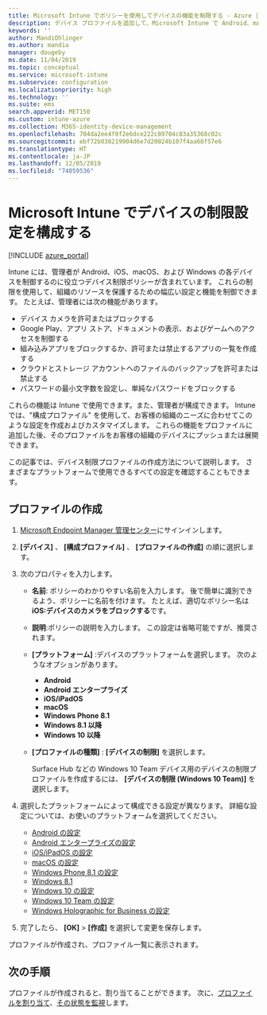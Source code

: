 ```yaml
---
title: Microsoft Intune でポリシーを使用してデバイスの機能を制限する - Azure | Microsoft Docs
description: デバイス プロファイルを追加して、Microsoft Intune で Android、macOS、iOS、iPadOS、Windows Phone、および Windows 10 の各デバイスの機能を制限します
keywords: ''
author: MandiOhlinger
ms.author: mandia
manager: dougeby
ms.date: 11/04/2019
ms.topic: conceptual
ms.service: microsoft-intune
ms.subservice: configuration
ms.localizationpriority: high
ms.technology: ''
ms.suite: ems
search.appverid: MET150
ms.custom: intune-azure
ms.collection: M365-identity-device-management
ms.openlocfilehash: 704da2ee4f0f2e6dce222c89704c83a35368c02c
ms.sourcegitcommit: ebf72b038219904d6e7d20024b107f4aa68f57e6
ms.translationtype: HT
ms.contentlocale: ja-JP
ms.lasthandoff: 12/05/2019
ms.locfileid: "74059536"
---
```

# <a name="configure-device-restriction-settings-in-microsoft-intune"></a>Microsoft Intune でデバイスの制限設定を構成する

[!INCLUDE [azure_portal](../includes/azure_portal.md)]

Intune には、管理者が Android、iOS、macOS、および Windows の各デバイスを制御するのに役立つデバイス制限ポリシーが含まれています。 これらの制限を使用して、組織のリソースを保護するための幅広い設定と機能を制御できます。 たとえば、管理者には次の機能があります。

- デバイス カメラを許可またはブロックする
- Google Play、アプリ ストア、ドキュメントの表示、およびゲームへのアクセスを制御する
- 組み込みアプリをブロックするか、許可または禁止するアプリの一覧を作成する
- クラウドとストレージ アカウントへのファイルのバックアップを許可または禁止する
- パスワードの最小文字数を設定し、単純なパスワードをブロックする

これらの機能は Intune で使用できます。また、管理者が構成できます。 Intune では、"構成プロファイル" を使用して、お客様の組織のニーズに合わせてこのような設定を作成およびカスタマイズします。 これらの機能をプロファイルに追加した後、そのプロファイルをお客様の組織のデバイスにプッシュまたは展開できます。

この記事では、デバイス制限プロファイルの作成方法について説明します。 さまざまなプラットフォームで使用できるすべての設定を確認することもできます。

## <a name="create-the-profile"></a>プロファイルの作成

1. [Microsoft Endpoint Manager 管理センター](https://go.microsoft.com/fwlink/?linkid=2109431)にサインインします。
2. **[デバイス]** 、 **[構成プロファイル]** 、 **[プロファイルの作成]** の順に選択します。
3. 次のプロパティを入力します。

    - **名前**: ポリシーのわかりやすい名前を入力します。 後で簡単に識別できるよう、ポリシーに名前を付けます。 たとえば、適切なポリシー名は **iOS:デバイスのカメラをブロックする**です。
    - **説明**:ポリシーの説明を入力します。 この設定は省略可能ですが、推奨されます。
    - **[プラットフォーム]** :デバイスのプラットフォームを選択します。 次のようなオプションがあります。  

        - **Android**
        - **Android エンタープライズ**
        - **iOS/iPadOS**
        - **macOS**
        - **Windows Phone 8.1**
        - **Windows 8.1 以降**
        - **Windows 10 以降**

    - **[プロファイルの種類]** : **[デバイスの制限]** を選択します。

        Surface Hub などの Windows 10 Team デバイス用のデバイスの制限プロファイルを作成するには、 **[デバイスの制限 (Windows 10 Team)]** を選択します。

4. 選択したプラットフォームによって構成できる設定が異なります。 詳細な設定については、お使いのプラットフォームを選択してください。

    - [Android の設定](../device-restrictions-android.md)
    - [Android エンタープライズの設定](../device-restrictions-android-for-work.md)
    - [iOS/iPadOS の設定](device-restrictions-ios.md)
    - [macOS の設定](device-restrictions-macos.md)
    - [Windows Phone 8.1 の設定](device-restrictions-windows-phone-8-1.md)
    - [Windows 8.1](device-restrictions-windows-8-1.md)
    - [Windows 10 の設定](device-restrictions-windows-10.md)
    - [Windows 10 Team の設定](device-restrictions-windows-10-teams.md)
    - [Windows Holographic for Business の設定](device-restrictions-windows-holographic.md)

5. 完了したら、 **[OK]**  >  **[作成]** を選択して変更を保存します。

プロファイルが作成され、プロファイル一覧に表示されます。

## <a name="next-steps"></a>次の手順

プロファイルが作成されると、割り当てることができます。 次に、[プロファイルを割り当て](../device-profile-assign.md)、[その状態を監視](../device-profile-monitor.md)します。

<!--  Removing image as part of design review; retaining source until we known the disposition.

## Example of device restriction settings

In this high-level example, you'll create a device restriction policy that blocks the use of the built-in camera app on Android devices.

![How to disable the camera on Android devices](./media/device-restrictions-configure/disable-android-camera.png)

-->
